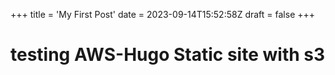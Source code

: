 +++
title = 'My First Post'
date = 2023-09-14T15:52:58Z
draft = false
+++

# testing AWS-Hugo Static site with s3
